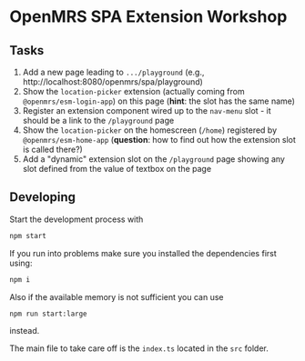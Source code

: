 # OpenMRS SPA Extension Workshop

## Tasks

1. Add a new page leading to `.../playground` (e.g., http://localhost:8080/openmrs/spa/playground)
2. Show the `location-picker` extension (actually coming from `@openmrs/esm-login-app`) on this page (**hint**: the slot has the same name)
3. Register an extension component wired up to the `nav-menu` slot - it should be a link to the `/playground` page
4. Show the `location-picker` on the homescreen (`/home`) registered by `@openmrs/esm-home-app` (**question**: how to find out how the extension slot is called there?)
5. Add a "dynamic" extension slot on the `/playground` page showing any slot defined from the value of textbox on the page

## Developing

Start the development process with

```sh
npm start
```

If you run into problems make sure you installed the dependencies first using:

```sh
npm i
```

Also if the available memory is not sufficient you can use

```sh
npm run start:large
```

instead.

The main file to take care off is the `index.ts` located in the `src` folder.
